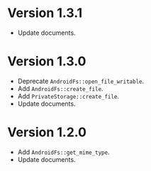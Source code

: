 # Version 1.3.1
- Update documents.

# Version 1.3.0
- Deprecate `AndroidFs::open_file_writable`.
- Add `AndroidFs::create_file`.
- Add `PrivateStorage::create_file`.
- Update documents.

# Version 1.2.0
- Add `AndroidFs::get_mime_type`.
- Update documents.